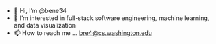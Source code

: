 - 👋 Hi, I’m @bene34
- 👀 I’m interested in full-stack software engineering, machine learning, and data visualization
- 📫 How to reach me ... bre4@cs.washington.edu

<!---
bene34/bene34 is a ✨ special ✨ repository because its `README.md` (this file) appears on your GitHub profile.
You can click the Preview link to take a look at your changes.
--->
